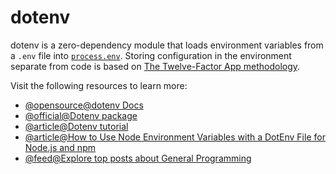# dotenv

dotenv is a zero-dependency module that loads environment variables from a `.env` file into [`process.env`](https://nodejs.org/docs/latest/api/process.html#process_process_env). Storing configuration in the environment separate from code is based on [The Twelve-Factor App methodology](https://12factor.net/config).

Visit the following resources to learn more:

- [@opensource@dotenv Docs](https://github.com/motdotla/dotenv#readme)
- [@official@Dotenv package](https://www.npmjs.com/package/dotenv)
- [@article@Dotenv tutorial](https://zetcode.com/javascript/dotenv/)
- [@article@How to Use Node Environment Variables with a DotEnv File for Node.js and npm](https://www.freecodecamp.org/news/how-to-use-node-environment-variables-with-a-dotenv-file-for-node-js-and-npm/)
- [@feed@Explore top posts about General Programming](https://app.daily.dev/tags/general-programming?ref=roadmapsh)
